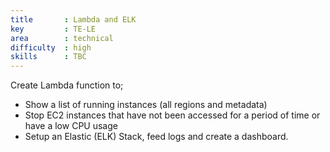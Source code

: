 ```yaml
---
title       : Lambda and ELK
key         : TE-LE
area        : technical
difficulty  : high
skills      : TBC
---
```


Create Lambda function to;

- Show a list of running instances (all regions and metadata)
- Stop EC2 instances that have not been accessed for a period of time or have a low CPU usage
- Setup an Elastic (ELK) Stack, feed logs and create a dashboard.